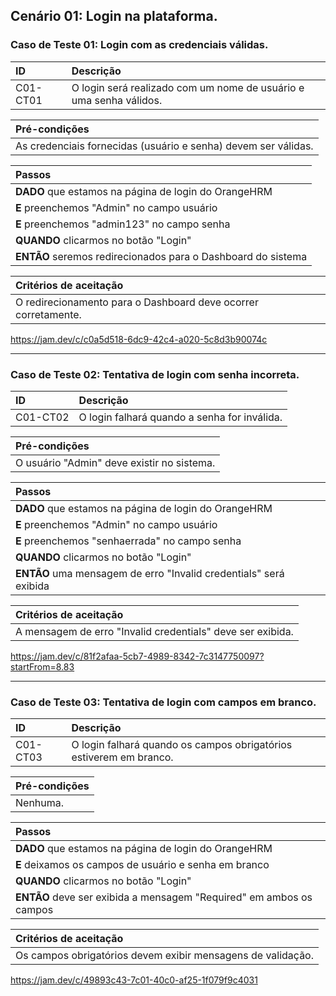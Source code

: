## Cenário 01: Login na plataforma.

### Caso de Teste 01: Login com as credenciais válidas.

| ID       | Descrição                                                |
| :------- | :------------------------------------------------------- |
| C01-CT01 | O login será realizado com um nome de usuário e uma senha válidos. |

| **Pré-condições**                                             |
| :------------------------------------------------------------ |
| As credenciais fornecidas (usuário e senha) devem ser válidas. |

| **Passos**                                                        |
| :---------------------------------------------------------------- |
| **DADO** que estamos na página de login do OrangeHRM              |
| **E** preenchemos "Admin" no campo usuário                        |
| **E** preenchemos "admin123" no campo senha                       |
| **QUANDO** clicarmos no botão "Login"                             |
| **ENTÃO** seremos redirecionados para o Dashboard do sistema      |

| **Critérios de aceitação**                                      |
| :-------------------------------------------------------------- |
| O redirecionamento para o Dashboard deve ocorrer corretamente.  |

 https://jam.dev/c/c0a5d518-6dc9-42c4-a020-5c8d3b90074c

---


### Caso de Teste 02: Tentativa de login com senha incorreta.

| ID       | Descrição                                                |
| :------- | :------------------------------------------------------- |
| C01-CT02 | O login falhará quando a senha for inválida.             |

| **Pré-condições**                                             |
| :------------------------------------------------------------ |
| O usuário \"Admin\" deve existir no sistema. |

| **Passos**                                                        |
| :---------------------------------------------------------------- |
| **DADO** que estamos na página de login do OrangeHRM              |
| **E** preenchemos "Admin" no campo usuário                        |
| **E** preenchemos "senhaerrada" no campo senha                    |
| **QUANDO** clicarmos no botão "Login"                             |
| **ENTÃO** uma mensagem de erro \"Invalid credentials\" será exibida |

| **Critérios de aceitação**                                      |
| :-------------------------------------------------------------- |
| A mensagem de erro \"Invalid credentials\" deve ser exibida.    |

https://jam.dev/c/81f2afaa-5cb7-4989-8342-7c3147750097?startFrom=8.83

--- 

### Caso de Teste 03: Tentativa de login com campos em branco.

| ID       | Descrição                                                |
| :------- | :------------------------------------------------------- |
| C01-CT03 | O login falhará quando os campos obrigatórios estiverem em branco. |

| **Pré-condições**                                             |
| :------------------------------------------------------------ |
| Nenhuma. |

| **Passos**                                                        |
| :---------------------------------------------------------------- |
| **DADO** que estamos na página de login do OrangeHRM              |
| **E** deixamos os campos de usuário e senha em branco             |
| **QUANDO** clicarmos no botão "Login"                             |
| **ENTÃO** deve ser exibida a mensagem \"Required\" em ambos os campos |

| **Critérios de aceitação**                                      |
| :-------------------------------------------------------------- |
| Os campos obrigatórios devem exibir mensagens de validação.     |

https://jam.dev/c/49893c43-7c01-40c0-af25-1f079f9c4031